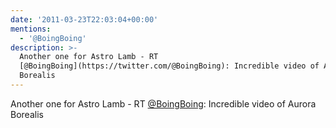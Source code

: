 ```yaml
---
date: '2011-03-23T22:03:04+00:00'
mentions:
  - '@BoingBoing'
description: >-
  Another one for Astro Lamb - RT
  [@BoingBoing](https://twitter.com/@BoingBoing): Incredible video of Aurora
  Borealis
---
```

Another one for Astro Lamb - RT [@BoingBoing](https://twitter.com/@BoingBoing): Incredible video of Aurora Borealis 

